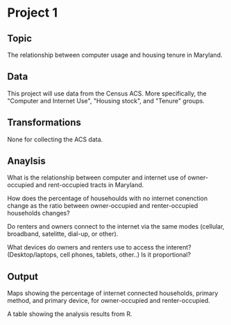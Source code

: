 # Project 1

## Topic
The relationship between computer usage and housing tenure in Maryland.

## Data
This project will use data from the Census ACS. More specifically, the "Computer and Internet Use", "Housing stock", and "Tenure" groups. 

## Transformations
None for collecting the ACS data. 

## Anaylsis
What is the relationship between computer and internet use of owner-occupied and rent-occupied tracts in Maryland.

How does the percentage of househoulds with no internet conenction change as the ratio between owner-occupied and renter-occupied households changes?


Do renters and owners connect to the internet via the same modes (cellular, broadband, satelitte, dial-up, or other).

What devices do owners and renters use to access the interent? (Desktop/laptops, cell phones, tablets, other..) Is it proportional? 


## Output
Maps showing the percentage of internet connected households, primary method, and primary device, for owner-occupied and renter-occupied. 

A table showing the analysis results from R. 

